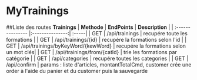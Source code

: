 # MyTrainings
##Liste des routes
**Trainings**
| **Methode**  | **EndPoints**  | **Description**    |
| :--------------- |:---------------:| :-----|
| GET  |   /api/trainings        |  recupére toute les formations |
| GET  |   /api/trainings/{id}        |  recupére la formations selon l'id |
| GET  |   /api/trainings/byKeyWord/{kewWord}        |  recupére la formations selon un mot clés|
| GET  |   /api/trainings/from/{catId}        |  trie les formations par catégorie |
| GET  |   /api/categories      |  recupére toutes les categories |
| GET  |   /api/confirm     | params : liste d'articles, montantTotalCmd, customer
                            crée une order à l'aide du panier et du customer puis la sauvegarde
